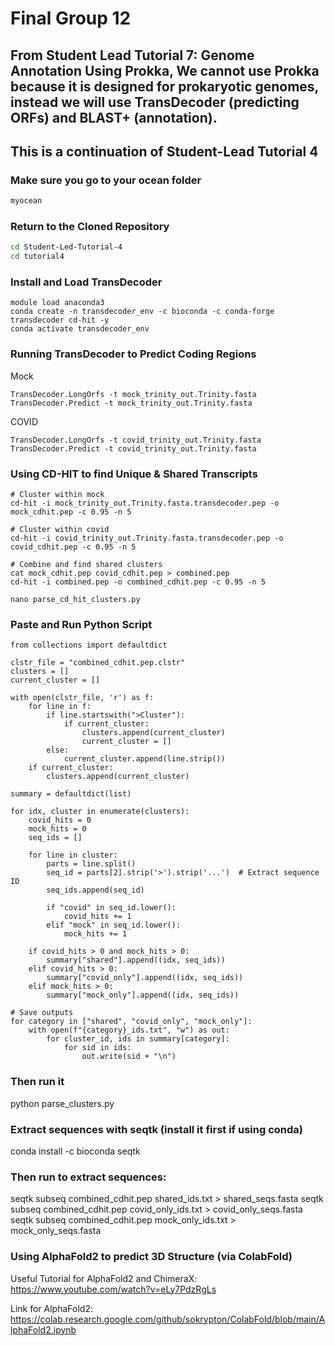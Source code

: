 # Final Group 12

## From Student Lead Tutorial 7: Genome Annotation Using Prokka, We cannot use Prokka because it is designed for prokaryotic genomes, instead we will use TransDecoder (predicting ORFs) and BLAST+ (annotation).


## This is a continuation of Student-Lead Tutorial 4




### Make sure you go to your ocean folder
``` bash
myocean
```
### Return to the Cloned Repository

``` bash
cd Student-Led-Tutorial-4
cd tutorial4
```

### Install and Load TransDecoder
```
module load anaconda3
conda create -n transdecoder_env -c bioconda -c conda-forge transdecoder cd-hit -y
conda activate transdecoder_env
```

### Running TransDecoder to Predict Coding Regions

Mock
```
TransDecoder.LongOrfs -t mock_trinity_out.Trinity.fasta
TransDecoder.Predict -t mock_trinity_out.Trinity.fasta
```
COVID
```
TransDecoder.LongOrfs -t covid_trinity_out.Trinity.fasta
TransDecoder.Predict -t covid_trinity_out.Trinity.fasta
```

### Using CD-HIT to find Unique & Shared Transcripts

```
# Cluster within mock
cd-hit -i mock_trinity_out.Trinity.fasta.transdecoder.pep -o mock_cdhit.pep -c 0.95 -n 5

# Cluster within covid
cd-hit -i covid_trinity_out.Trinity.fasta.transdecoder.pep -o covid_cdhit.pep -c 0.95 -n 5

# Combine and find shared clusters
cat mock_cdhit.pep covid_cdhit.pep > combined.pep
cd-hit -i combined.pep -o combined_cdhit.pep -c 0.95 -n 5
```

```
nano parse_cd_hit_clusters.py
```

### Paste and Run Python Script

```
from collections import defaultdict

clstr_file = "combined_cdhit.pep.clstr"
clusters = []
current_cluster = []

with open(clstr_file, 'r') as f:
    for line in f:
        if line.startswith(">Cluster"):
            if current_cluster:
                clusters.append(current_cluster)
                current_cluster = []
        else:
            current_cluster.append(line.strip())
    if current_cluster:
        clusters.append(current_cluster)

summary = defaultdict(list)

for idx, cluster in enumerate(clusters):
    covid_hits = 0
    mock_hits = 0
    seq_ids = []

    for line in cluster:
        parts = line.split()
        seq_id = parts[2].strip('>').strip('...')  # Extract sequence ID
        seq_ids.append(seq_id)

        if "covid" in seq_id.lower():
            covid_hits += 1
        elif "mock" in seq_id.lower():
            mock_hits += 1

    if covid_hits > 0 and mock_hits > 0:
        summary["shared"].append((idx, seq_ids))
    elif covid_hits > 0:
        summary["covid_only"].append((idx, seq_ids))
    elif mock_hits > 0:
        summary["mock_only"].append((idx, seq_ids))

# Save outputs
for category in ["shared", "covid_only", "mock_only"]:
    with open(f"{category}_ids.txt", "w") as out:
        for cluster_id, ids in summary[category]:
            for sid in ids:
                out.write(sid + "\n")
```
### Then run it
python parse_clusters.py

### Extract sequences with seqtk (install it first if using conda)
conda install -c bioconda seqtk

### Then run to extract sequences:

seqtk subseq combined_cdhit.pep shared_ids.txt > shared_seqs.fasta
seqtk subseq combined_cdhit.pep covid_only_ids.txt > covid_only_seqs.fasta
seqtk subseq combined_cdhit.pep mock_only_ids.txt > mock_only_seqs.fasta




### Using AlphaFold2 to predict 3D Structure (via ColabFold)

Useful Tutorial for AlphaFold2 and ChimeraX: https://www.youtube.com/watch?v=eLy7PdzRgLs 

Link for AlphaFold2:
https://colab.research.google.com/github/sokrypton/ColabFold/blob/main/AlphaFold2.ipynb 





